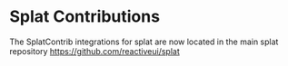 # Splat Contributions

The SplatContrib integrations for splat are now located in the main splat repository https://github.com/reactiveui/splat
